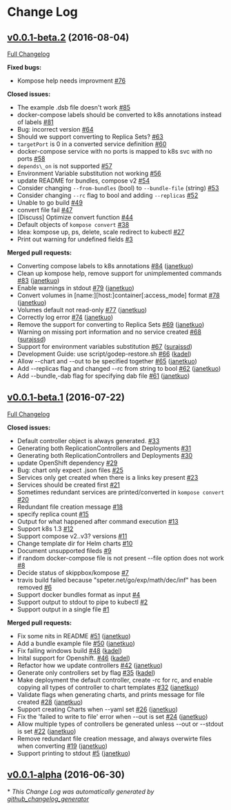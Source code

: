 # Change Log

## [v0.0.1-beta.2](https://github.com/skippbox/kompose/tree/v0.0.1-beta.2) (2016-08-04)
[Full Changelog](https://github.com/skippbox/kompose/compare/v0.0.1-beta.1...v0.0.1-beta.2)

**Fixed bugs:**

- Kompose help needs improvment [\#76](https://github.com/skippbox/kompose/issues/76)

**Closed issues:**

- The example .dsb file doesn't work  [\#85](https://github.com/skippbox/kompose/issues/85)
- docker-compose labels should be converted to k8s annotations instead of labels  [\#81](https://github.com/skippbox/kompose/issues/81)
- Bug: incorrect version  [\#64](https://github.com/skippbox/kompose/issues/64)
- Should we support converting to Replica Sets? [\#63](https://github.com/skippbox/kompose/issues/63)
- `targetPort` is 0 in a converted service definition [\#60](https://github.com/skippbox/kompose/issues/60)
- docker-compose service with no ports is mapped to k8s svc with no ports [\#58](https://github.com/skippbox/kompose/issues/58)
- `depends\_on` is not supported [\#57](https://github.com/skippbox/kompose/issues/57)
- Environment Variable substitution not working [\#56](https://github.com/skippbox/kompose/issues/56)
- update README for bundles, compose v2 [\#54](https://github.com/skippbox/kompose/issues/54)
- Consider changing `--from-bundles` \(bool\) to `--bundle-file` \(string\) [\#53](https://github.com/skippbox/kompose/issues/53)
- Consider changing `--rc` flag to bool and adding `--replicas` [\#52](https://github.com/skippbox/kompose/issues/52)
- Unable to go build  [\#49](https://github.com/skippbox/kompose/issues/49)
- convert file fail [\#47](https://github.com/skippbox/kompose/issues/47)
- \[Discuss\] Optimize convert function [\#44](https://github.com/skippbox/kompose/issues/44)
- Default objects of `kompose convert` [\#38](https://github.com/skippbox/kompose/issues/38)
- Idea: kompose up, ps, delete, scale redirect to kubectl  [\#27](https://github.com/skippbox/kompose/issues/27)
- Print out warning for undefined fields [\#3](https://github.com/skippbox/kompose/issues/3)

**Merged pull requests:**

- Converting compose labels to k8s annotations [\#84](https://github.com/skippbox/kompose/pull/84) ([janetkuo](https://github.com/janetkuo))
- Clean up kompose help, remove support for unimplemented commands [\#83](https://github.com/skippbox/kompose/pull/83) ([janetkuo](https://github.com/janetkuo))
- Enable warnings in stdout [\#79](https://github.com/skippbox/kompose/pull/79) ([janetkuo](https://github.com/janetkuo))
- Convert volumes in \[name:\]\[host:\]container\[:access\_mode\] format [\#78](https://github.com/skippbox/kompose/pull/78) ([janetkuo](https://github.com/janetkuo))
- Volumes default not read-only [\#77](https://github.com/skippbox/kompose/pull/77) ([janetkuo](https://github.com/janetkuo))
- Correctly log error [\#74](https://github.com/skippbox/kompose/pull/74) ([janetkuo](https://github.com/janetkuo))
- Remove the support for converting to Replica Sets [\#69](https://github.com/skippbox/kompose/pull/69) ([janetkuo](https://github.com/janetkuo))
- Warning on missing port information and no service created [\#68](https://github.com/skippbox/kompose/pull/68) ([surajssd](https://github.com/surajssd))
- Support for environment variables substitution [\#67](https://github.com/skippbox/kompose/pull/67) ([surajssd](https://github.com/surajssd))
- Development Guide: use script/godep-restore.sh [\#66](https://github.com/skippbox/kompose/pull/66) ([kadel](https://github.com/kadel))
- Allow --chart and --out to be specified together [\#65](https://github.com/skippbox/kompose/pull/65) ([janetkuo](https://github.com/janetkuo))
- Add --replicas flag and changed --rc from string to bool [\#62](https://github.com/skippbox/kompose/pull/62) ([janetkuo](https://github.com/janetkuo))
- Add --bundle,-dab flag for specifying dab file [\#61](https://github.com/skippbox/kompose/pull/61) ([janetkuo](https://github.com/janetkuo))

## [v0.0.1-beta.1](https://github.com/skippbox/kompose/tree/v0.0.1-beta.1) (2016-07-22)
[Full Changelog](https://github.com/skippbox/kompose/compare/v0.0.1-alpha...v0.0.1-beta.1)

**Closed issues:**

- Default controller object is always generated. [\#33](https://github.com/skippbox/kompose/issues/33)
- Generating both ReplicationControllers and Deployments [\#31](https://github.com/skippbox/kompose/issues/31)
- Generating both ReplicationControllers and Deployments [\#30](https://github.com/skippbox/kompose/issues/30)
- update OpenShift dependency  [\#29](https://github.com/skippbox/kompose/issues/29)
- Bug: chart only expect .json files  [\#25](https://github.com/skippbox/kompose/issues/25)
- Services only get created when there is a links key present [\#23](https://github.com/skippbox/kompose/issues/23)
- Services should be created first [\#21](https://github.com/skippbox/kompose/issues/21)
- Sometimes redundant services are printed/converted in `kompose convert` [\#20](https://github.com/skippbox/kompose/issues/20)
- Redundant file creation message [\#18](https://github.com/skippbox/kompose/issues/18)
- specify replica count [\#15](https://github.com/skippbox/kompose/issues/15)
- Output for what happened after command execution [\#13](https://github.com/skippbox/kompose/issues/13)
- Support k8s 1.3 [\#12](https://github.com/skippbox/kompose/issues/12)
- Support compose v2..v3? versions [\#11](https://github.com/skippbox/kompose/issues/11)
- Change template dir for Helm charts [\#10](https://github.com/skippbox/kompose/issues/10)
- Document unsupported fileds [\#9](https://github.com/skippbox/kompose/issues/9)
- if random docker-compose file is not present --file option does not work [\#8](https://github.com/skippbox/kompose/issues/8)
- Decide status of skippbox/kompose [\#7](https://github.com/skippbox/kompose/issues/7)
- travis build failed because "speter.net/go/exp/math/dec/inf" has been removed [\#6](https://github.com/skippbox/kompose/issues/6)
- Support docker bundles format as input [\#4](https://github.com/skippbox/kompose/issues/4)
- Support output to stdout to pipe to kubectl [\#2](https://github.com/skippbox/kompose/issues/2)
- Support output in a single file [\#1](https://github.com/skippbox/kompose/issues/1)

**Merged pull requests:**

- Fix some nits in README [\#51](https://github.com/skippbox/kompose/pull/51) ([janetkuo](https://github.com/janetkuo))
- Add a bundle example file [\#50](https://github.com/skippbox/kompose/pull/50) ([janetkuo](https://github.com/janetkuo))
- Fix failing windows build [\#48](https://github.com/skippbox/kompose/pull/48) ([kadel](https://github.com/kadel))
- Inital support for Openshift. [\#46](https://github.com/skippbox/kompose/pull/46) ([kadel](https://github.com/kadel))
- Refactor how we update controllers [\#42](https://github.com/skippbox/kompose/pull/42) ([janetkuo](https://github.com/janetkuo))
- Generate only controllers set by flag [\#35](https://github.com/skippbox/kompose/pull/35) ([kadel](https://github.com/kadel))
- Make deployment the default controller, create -rc for rc, and enable copying all types of controller to chart templates [\#32](https://github.com/skippbox/kompose/pull/32) ([janetkuo](https://github.com/janetkuo))
- Validate flags when generating charts, and prints message for file created [\#28](https://github.com/skippbox/kompose/pull/28) ([janetkuo](https://github.com/janetkuo))
- Support creating Charts when --yaml set [\#26](https://github.com/skippbox/kompose/pull/26) ([janetkuo](https://github.com/janetkuo))
- Fix the 'failed to write to file' error when --out is set [\#24](https://github.com/skippbox/kompose/pull/24) ([janetkuo](https://github.com/janetkuo))
- Allow multiple types of controllers be generated unless --out or --stdout is set [\#22](https://github.com/skippbox/kompose/pull/22) ([janetkuo](https://github.com/janetkuo))
- Remove redundant file creation message, and always overwirte files when converting [\#19](https://github.com/skippbox/kompose/pull/19) ([janetkuo](https://github.com/janetkuo))
- Support printing to stdout [\#5](https://github.com/skippbox/kompose/pull/5) ([janetkuo](https://github.com/janetkuo))

## [v0.0.1-alpha](https://github.com/skippbox/kompose/tree/v0.0.1-alpha) (2016-06-30)


\* *This Change Log was automatically generated by [github_changelog_generator](https://github.com/skywinder/Github-Changelog-Generator)*